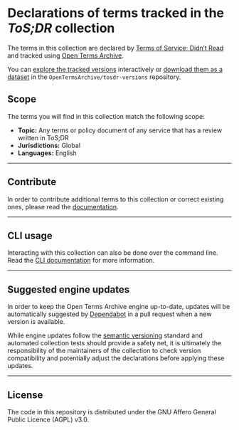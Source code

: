 # Declarations of terms tracked in the *ToS;DR* collection

The terms in this collection are declared by [Terms of Service; Didn’t Read](https://tosdr.org/) and tracked using [Open Terms Archive](https://opentermsarchive.org).

You can [explore the tracked versions](https://github.com/OpenTermsArchive/tosdr-versions) interactively or [download them as a dataset](https://github.com/OpenTermsArchive/tosdr-versions/releases) in the `OpenTermsArchive/tosdr-versions` repository.

## Scope

The terms you will find in this collection match the following scope:

- **Topic:** Any terms or policy document of any service that has a review written in ToS;DR
- **Jurisdictions:** Global
- **Languages:** English

- - -

## Contribute

In order to contribute additional terms to this collection or correct existing ones, please read the [documentation](https://docs.opentermsarchive.org/contributing-terms/).

- - -

## CLI usage

Interacting with this collection can also be done over the command line. Read the [CLI documentation](https://docs.opentermsarchive.org/#cli) for more information.

- - -

## Suggested engine updates

In order to keep the Open Terms Archive engine up-to-date, updates will be automatically suggested by [Dependabot](https://github.blog/2020-06-01-keep-all-your-packages-up-to-date-with-dependabot/) in a pull request when a new version is available.

While engine updates follow the [semantic versioning](https://semver.org) standard and automated collection tests should provide a safety net, it is ultimately the responsibility of the maintainers of the collection to check version compatibility and potentially adjust the declarations before applying these updates.

- - - -

## License

The code in this repository is distributed under the GNU Affero General Public Licence (AGPL) v3.0.
